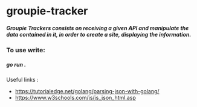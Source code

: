# groupie-tracker

##### Groupie Trackers consists on receiving a given API and manipulate the data contained in it, in order to create a site, displaying the information.

### To use write:

##### go run .

Useful links :

- https://tutorialedge.net/golang/parsing-json-with-golang/
- https://www.w3schools.com/js/js_json_html.asp